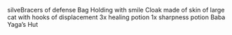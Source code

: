 silveBracers of defense 
Bag Holding with smile
Cloak made of skin of large cat with hooks of displacement 
3x healing potion
1x sharpness potion
Baba Yaga’s Hut